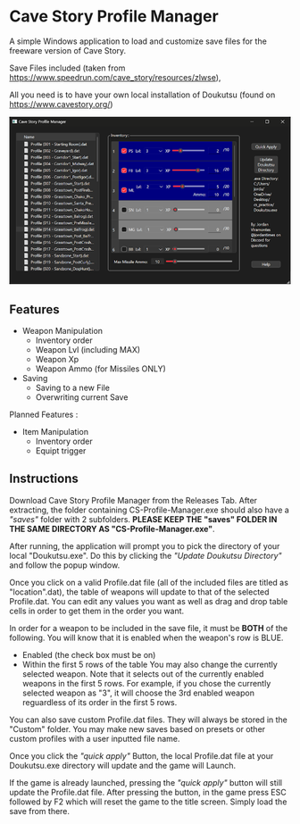 # Cave Story Profile Manager

A simple Windows application to load and customize save  files for the freeware version of Cave Story.

Save Files included (taken from https://www.speedrun.com/cave_story/resources/zlwse),

All you need is to have your own local installation of Doukutsu (found on https://www.cavestory.org/)

![alt text](https://github.com/JordanViramontes/Cave-Story-Profile-Manager/blob/main/CSManagerScreenShot.png?raw=true)


## Features

* Weapon Manipulation
  * Inventory order
  * Weapon Lvl (including MAX)
  * Weapon Xp
  * Weapon Ammo (for Missiles ONLY)
* Saving
  * Saving to a new File
  * Overwriting current Save

Planned Features :
* Item Manipulation
  * Inventory order
  * Equipt trigger


## Instructions

Download Cave Story Profile Manager from the Releases Tab. After extracting, the folder containing CS-Profile-Manager.exe should also have a *"saves"* folder with 2 subfolders. **PLEASE KEEP THE "saves" FOLDER IN THE SAME DIRECTORY AS "CS-Profile-Manager.exe"**.

After running, the application will prompt you to pick the directory of your local "Doukutsu.exe". Do this by clicking the *"Update Doukutsu Directory"* and follow the popup window.

Once you click on a valid Profile.dat file (all of the included files are titled as "location".dat), the table of weapons will update to that of the selected Profile.dat. You can edit any values you want as well as drag and drop table cells in order to get them in the order you want.

In order for a weapon to be included in the save file, it must be **BOTH** of the following. You will know that it is enabled when the weapon's row is BLUE.
* Enabled (the check box must be on)
* Within the first 5 rows of the table
You may also change the currently selected weapon. Note that it selects out of the currently enabled weapons in the first 5 rows. For example, if you chose the currently selected weapon as "3", it will choose the 3rd enabled weapon reguardless of its order in the first 5 rows.

You can also save custom Profile.dat files. They will always be stored in the "Custom" folder. You may make new saves based on presets or other custom profiles with a user inputted file name.

Once you click the *"quick apply"* Button, the local Profile.dat file at your Doukutsu.exe directory will update and the game will Launch. 

If the game is already launched, pressing the *"quick apply"* button will still update the Profile.dat file. After pressing the button, in the game press ESC followed by F2 which will reset the game to the title screen. Simply load the save from there.
